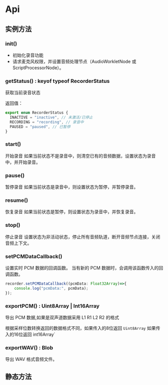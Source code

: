 # Api

## 实例方法

### init()

* 初始化录音功能
* 请求麦克风权限，并设置音频处理节点（AudioWorkletNode 或 ScriptProcessorNode）。

### getStatus() : keyof typeof RecorderStatus

获取当前录音状态

返回值：

```ts
export enum RecorderStatus {
  INACTIVE = "inactive", // 未激活/已停止
  RECORDING = "recording", // 录音中
  PAUSED = "paused", // 已暂停
}
```

### start()

开始录音 如果当前状态不是录音中，则清空已有的音频数据，设置状态为录音中，并开始录音。

### pause()

暂停录音 如果当前状态是录音中，则设置状态为暂停，并暂停录音。

### resume()

恢复录音 如果当前状态是暂停，则设置状态为录音中，并恢复录音。

### stop()

停止录音 设置状态为非活动状态，停止所有音频轨道，断开音频节点连接，关闭音频上下文。

### setPCMDataCallback()

设置实时 PCM 数据的回调函数。 当有新的 PCM 数据时，会调用该函数传入的回调函数。

```ts
recorder.setPCMDataCallback((pcmData: Float32Array)=>{
    console.log("pcmData:", pcmData);
}); 
```

### exportPCM() : Uint8Array | Int16Array

导出 PCM 数据,如果是双声道数据采用 L1 R1 L2 R2 的格式

根据采样位数转换返回的数据格式不同，如果传入的8位返回 `Uint8Array` 如果传入的16位返回 int16Array`

### exportWAV() : Blob

导出 WAV 格式音频文件。

## 静态方法
